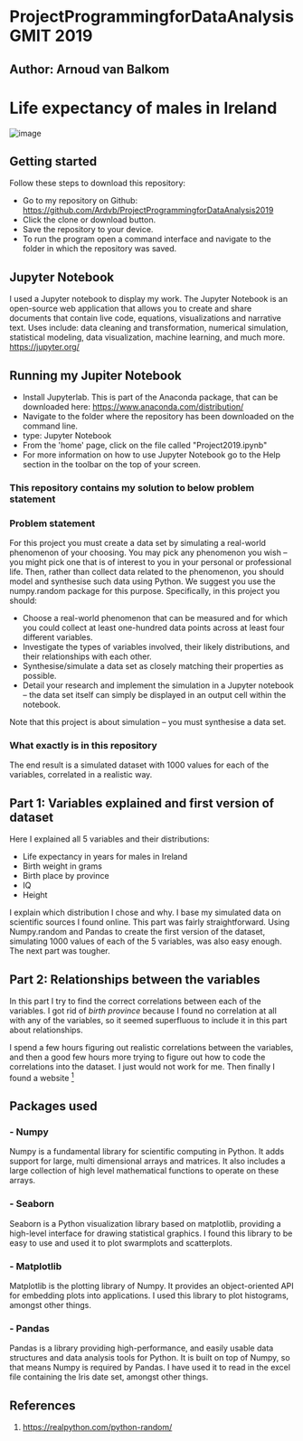 # ProjectProgrammingforDataAnalysis GMIT 2019

## Author: Arnoud van Balkom

# Life expectancy of males in Ireland

![image](https://user-images.githubusercontent.com/47186083/69768433-6ff07a00-1178-11ea-9d8e-884eef66e203.png)

## Getting started

Follow these steps to download this repository:

- Go to my repository on Github: https://github.com/Ardvb/ProjectProgrammingforDataAnalysis2019
- Click the clone or download button.
- Save the repository to your device.
- To run the program open a command interface and navigate to the folder in which the repository was saved.

## Jupyter Notebook

I used a Jupyter notebook to display my work. The Jupyter Notebook is an open-source web application that allows you to create and share documents that contain live code, equations, visualizations and narrative text. Uses include: data cleaning and transformation, numerical simulation, statistical modeling, data visualization, machine learning, and much more. https://jupyter.org/

## Running my Jupiter Notebook

- Install Jupyterlab. This is part of the Anaconda package, that can be downloaded here: https://www.anaconda.com/distribution/
- Navigate to the folder where the repository has been downloaded on the command line.
- type: Jupyter Notebook
- From the 'home' page, click on the file called "Project2019.ipynb"
- For more information on how to use Jupyter Notebook go to the Help section in the toolbar on the top of your screen.

### This repository contains my solution to below problem statement

### Problem statement
For this project you must create a data set by simulating a real-world phenomenon of
your choosing. You may pick any phenomenon you wish – you might pick one that is
of interest to you in your personal or professional life. Then, rather than collect data
related to the phenomenon, you should model and synthesise such data using Python.
We suggest you use the numpy.random package for this purpose.
Specifically, in this project you should:
- Choose a real-world phenomenon that can be measured and for which you could
collect at least one-hundred data points across at least four different variables.
- Investigate the types of variables involved, their likely distributions, and their
relationships with each other.
- Synthesise/simulate a data set as closely matching their properties as possible.
- Detail your research and implement the simulation in a Jupyter notebook – the
data set itself can simply be displayed in an output cell within the notebook.

Note that this project is about simulation – you must synthesise a data set.

### What exactly is in this repository

The end result is a simulated dataset with 1000 values for each of the variables, correlated in a realistic way.

## Part 1: Variables explained and first version of dataset

Here I explained all 5 variables and their distributions:

- Life expectancy in years for males in Ireland
- Birth weight in grams
- Birth place by province
- IQ
- Height

I explain which distribution I chose and why. I base my simulated data on scientific sources I found online.
This part was fairly straightforward. Using Numpy.random and Pandas to create the first version of the dataset, simulating 1000 values of each of the 5 variables, was also easy enough. The next part was tougher.

## Part 2: Relationships between the variables

In this part I try to find the correct correlations between each of the variables. I got rid of <em> birth province </em> because I found no correlation at all with any of the variables, so it seemed superfluous to include it in this part about relationships.

I spend a few hours figuring out realistic correlations between the variables, and then a good few hours more trying to figure out how to code the correlations into the dataset. I just would not work for me. Then finally I found a website [<sup>1<sup>](https://realpython.com/python-random/)










## Packages used

### - Numpy
Numpy is a fundamental library for scientific computing in Python. It adds support for large, multi dimensional arrays and matrices. It also includes a large collection of high level mathematical functions to operate on these arrays.

### - Seaborn
Seaborn is a Python visualization library based on matplotlib, providing a high-level interface for drawing statistical graphics. I found this library to be easy to use and used it to plot swarmplots and scatterplots.

### - Matplotlib
Matplotlib is the plotting library of Numpy. It provides an object-oriented API for embedding plots into applications. I used this library to plot histograms, amongst other things.

### - Pandas
Pandas is a library providing high-performance, and easily usable data structures and data analysis tools for Python. It is built on top of Numpy, so that means Numpy is required by Pandas. I have used it to read in the excel file containing the Iris date set, amongst other things.

## References

1. https://realpython.com/python-random/

